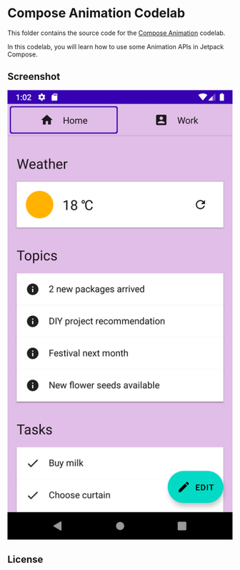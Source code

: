 # Compose Animation Codelab

This folder contains the source code for the
[Compose Animation](https://developer.android.com/codelabs/jetpack-compose-animation)
codelab.

In this codelab, you will learn how to use some Animation APIs in Jetpack Compose.

## Screenshot

![Screenshot](screenshots/app.png)

## License

